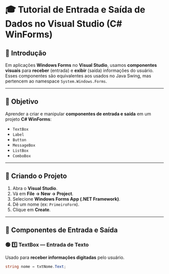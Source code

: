# 🎓 Tutorial de Entrada e Saída de Dados no Visual Studio (C# WinForms)

## 📘 Introdução
Em aplicações **Windows Forms** no **Visual Studio**, usamos **componentes visuais** para **receber** (entrada) e **exibir** (saída) informações do usuário.  
Esses componentes são equivalentes aos usados no Java Swing, mas pertencem ao namespace `System.Windows.Forms`.

---

## 🎯 Objetivo
Aprender a criar e manipular **componentes de entrada e saída** em um projeto **C# WinForms**:
- `TextBox`
- `Label`
- `Button`
- `MessageBox`
- `ListBox`
- `ComboBox`

---

## 🧱 Criando o Projeto

1. Abra o **Visual Studio**.  
2. Vá em **File → New → Project**.  
3. Selecione **Windows Forms App (.NET Framework)**.  
4. Dê um nome (ex: `PrimeiroForm`).  
5. Clique em **Create**.

---

## 🧩 Componentes de Entrada e Saída

### 🟢 1️⃣ TextBox — Entrada de Texto
Usado para **receber informações digitadas** pelo usuário.

```csharp
string nome = txtNome.Text;
